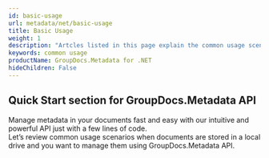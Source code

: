 ```yaml
---
id: basic-usage
url: metadata/net/basic-usage
title: Basic Usage
weight: 1
description: "Artcles listed in this page explain the common usage scenarios when documents are stored in a local drive and you want to manage them using GroupDocs.Metadata API"
keywords: common usage
productName: GroupDocs.Metadata for .NET
hideChildren: False
---
```

## Quick Start section for GroupDocs.Metadata API

Manage metadata in your documents fast and easy with our intuitive and powerful API just with a few lines of code.  
Let’s review common usage scenarios when documents are stored in a local drive and you want to manage them using GroupDocs.Metadata API.

